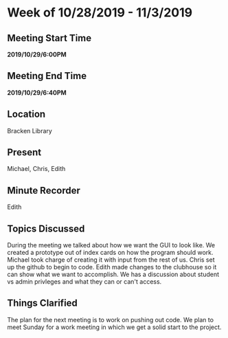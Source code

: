 # Week of 10/28/2019 - 11/3/2019

## Meeting Start Time

**2019/10/29/6:00PM**

## Meeting End Time

**2019/10/29/6:40PM**

## Location

Bracken Library 

## Present

Michael, Chris, Edith 

## Minute Recorder

Edith

## Topics Discussed

During the meeting we talked about how we want the GUI to look like. We created a prototype out of index cards on how the program should work. Michael took charge of creating it with input from the rest of us. Chris set up the github to begin to code. Edith made changes to the clubhouse so it can show what we want to accomplish. We has a discussion about student vs admin privleges and what they can or can't access. 

## Things Clarified

The plan for the next meeting is to work on pushing out code. We plan to meet Sunday for a work meeting in which we get a solid start to the project.
